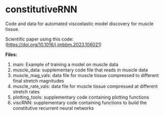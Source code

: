 # constitutiveRNN
Code and data for automated viscoelastic model discovery for muscle tissue.

Scientific paper using this code: (https://doi.org/10.1016/j.jmbbm.2023.106021)

<b> Files: </b> <br>
1. main: Example of training a model on muscle data <br>
2. muscle_data: supplementary code file that reads in muscle data <br>
3. muscle_mag_vals: data file for muscle tissue compressed to different final stretch magnitudes <br>
4. muscle_rate_vals: data file for muscle tissue compressed at different stretch rates <br> 
5. plotting_tools: supplementary code containing plotting functions <br>
6. viscRNN: supplementary code containing functions to build the constitutive recurrent neural networks <br>
